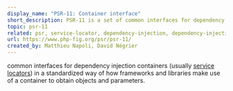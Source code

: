 ```yaml
---
display_name: "PSR-11: Container interface"
short_description: PSR-11 is a set of common interfaces for dependency injection containers.
topic: psr-11
related: psr, service-locator, dependency-injection, dependency-injection-container, service-container
url: https://www.php-fig.org/psr/psr-11/
created_by: Matthieu Napoli, David Négrier
---
```

common interfaces for dependency injection containers (usually [service locators](https://github.com/topics/service-locator)) in a standardized way of how frameworks and libraries make use of a container to obtain objects and parameters.
